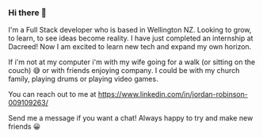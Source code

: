 ### Hi there 👋

I'm a Full Stack developer who is based in Wellington NZ. Looking to grow, to learn, to see ideas become reality. I have just completed an internship at Dacreed! Now I am excited to learn new tech and expand my own horizon. 

If i'm not at my computer i'm with my wife going for a walk (or sitting on the couch) 😅 or with friends enjoying company. I could be with my church family, playing drums or playing video games.

You can reach out to me at https://www.linkedin.com/in/jordan-robinson-009109263/ 

Send me a message if you want a chat! Always happy to try and make new friends 😀

